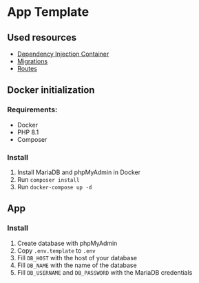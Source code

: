 # App Template

## Used resources

- [Dependency Injection Container](https://container.thephpleague.com/4.x/)  
- [Migrations](https://book.cakephp.org/migrations/3/en/index.html)
- [Routes](https://route.thephpleague.com/5.x/)

## Docker initialization

### Requirements:

- Docker
- PHP 8.1
- Composer

### Install

1. Install MariaDB and phpMyAdmin in Docker
2. Run `composer install`
3. Run `docker-compose up -d`

## App

### Install

1. Create database with phpMyAdmin
2. Copy `.env.template` to `.env`
3. Fill `DB_HOST` with the host of your database
4. Fill `DB_NAME` with the name of the database
5. Fill `DB_USERNAME` and `DB_PASSWORD` with the MariaDB credentials

